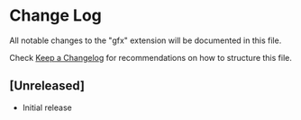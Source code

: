 # Change Log

All notable changes to the "gfx" extension will be documented in this file.

Check [Keep a Changelog](http://keepachangelog.com/) for recommendations on how to structure this file.

## [Unreleased]

- Initial release
